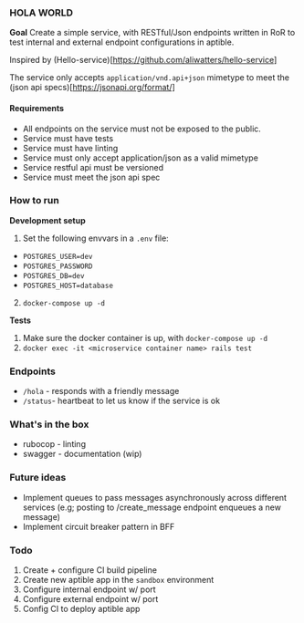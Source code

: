 ### HOLA WORLD
**Goal**
Create a simple service, with RESTful/Json endpoints written in RoR to test internal and external endpoint configurations in aptible.

Inspired by (Hello-service)[https://github.com/aliwatters/hello-service]

The service only accepts `application/vnd.api+json` mimetype to meet the (json api specs)[https://jsonapi.org/format/]

#### Requirements
- All endpoints on the service must not be exposed to the public.
- Service must have tests
- Service must have linting
- Service must only accept application/json as a valid mimetype
- Service restful api must be versioned
- Service must meet the json api spec

### How to run
**Development setup**
1. Set the following envvars in a `.env` file:
- `POSTGRES_USER=dev`
- `POSTGRES_PASSWORD`
- `POSTGRES_DB=dev`
- `POSTGRES_HOST=database`
2. `docker-compose up -d`

**Tests**
1. Make sure the docker container is up, with `docker-compose up -d`
2. `docker exec -it <microservice container name> rails test`

### Endpoints
- `/hola` - responds with a friendly message
- `/status`- heartbeat to let us know if the service is ok

### What's in the box
- rubocop - linting
- swagger - documentation (wip)

### Future ideas
- Implement queues to pass messages asynchronously across different services (e.g; posting to /create_message endpoint enqueues a new message)
- Implement circuit breaker pattern in BFF

### Todo
1. Create + configure CI build pipeline
1. Create new aptible app in the `sandbox` environment
1. Configure internal endpoint w/ port
1. Configure external endpoint w/ port
1. Config CI to deploy aptible app

